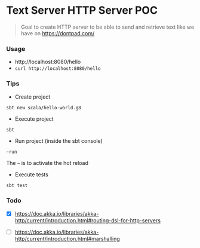 # Text Server HTTP Server POC

> Goal to create HTTP server to be able to send and retrieve text like we have on https://dontpad.com/

### Usage
* http://localhost:8080/hello
* `curl http://localhost:8080/hello`

### Tips

* Create project
```
sbt new scala/hello-world.g8
```

* Execute project
```
sbt
```

* Run project (inside the sbt console)
```sbt
~run
```
The `~` is to activate the hot reload

* Execute tests
```
sbt test
```

### Todo
- [x] https://doc.akka.io/libraries/akka-http/current/introduction.html#routing-dsl-for-http-servers
- [ ] https://doc.akka.io/libraries/akka-http/current/introduction.html#marshalling


